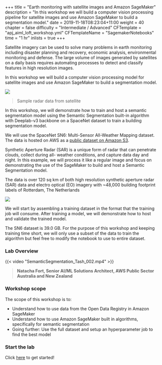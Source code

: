 +++
title = "Earth monitoring with satellite images and Amazon SageMaker"
description = "In this workshop we will build a computer vision processing pipeline for satellite images and use Amazon SageMaker to build a segmentation model."
date = 2019-11-18T08:23:04+11:00
weight = 40
chapter = false
difficulty = "Intermediate / Advanced"
CFTemplate = "apj_aiml_loft_workshop.yml"
CFTemplateName = "SagemakerNotebooks"
time = "1 hr"
inlists = true
+++

Satellite imagery can be used to solve many problems in earth monitoring including disaster planning and recovery, economic analysis, environmental monitoring and defense. The large volume of images generated by satellites on a daily basis requires automating processes to detect and classify features in high resolution images.

In this workshop we will build a computer vision processing model for satellite images and use Amazon SageMaker to build a segmentation model.


![](/images/computer-vision-sagemaker/SAR.png)
> Sample radar data from satellite


In this workshop, we will demonstrate how to train and host a semantic segmentation model using the Semantic Segmentation built-in algorithm with Deeplab-v3 backbone on a SpaceNet dataset to train a building segmentation model.

We will use the SpaceNet SN6: Multi-Sensor All-Weather Mapping dataset. The data is hosted on AWS as a [public dataset on Amazon S3](https://registry.opendata.aws/spacenet/). 

Synthetic Aperture Radar (SAR) is a unique form of radar that can penetrate clouds, collect during all- weather conditions, and capture data day and night. In this example, we will process it like a regular image and focus on demonstrating the use of the SageMaker to build and host a Semantic Segmentation model.

The data is over 120 sq km of both high resolution synthetic aperture radar (SAR) data and electro optical (EO) imagery with ~48,000 building footprint labels of Rotterdam, The Netherlands

![](/images/computer-vision-sagemaker/overview-1.png)

We will start by assembling a training dataset in the format that the training job will consume. After training a model, we will demonstrate how to host and validate the trained model.

The SN6 dataset is 39.0 GB. For the purpose of this workshop and keeping training time short, we will only use a subset of the data to train the algorithm but feel free to modify the notebook to use to entire dataset.

### Lab Overview

{{< video "SemanticSegmentation_Tash_002.mp4" >}}

>  **Natacha Fort, Senior AI/ML Solutions Architect, AWS Public Sector Australia and New Zealand** 


### Workshop scope

The scope of this workshop is to:

* Understand how to use data from the Open Data Registry in Amazon SageMaker
* Understand how to use Amazon SageMaker built in algorithms, specifically for semantic segmentation
* Going further: Use the full dataset and setup an hyperparameter job to find the best model


### Start the lab

Click [here](./step1/) to get started!